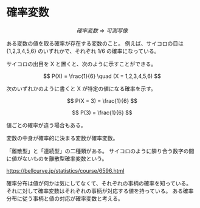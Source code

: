 # 確率変数

$$確率変数 \Rightarrow 可測写像$$

ある変数の値を取る確率が存在する変数のこと。
例えば、サイコロの目は {1,2,3,4,5,6} のいずれかで、それぞれ 1/6 の確率になっている。

サイコロの出目を X と置くと、次のように示すことができる。

$$
P(X) = \frac{1}{6} \quad (X = 1,2,3,4,5,6)
$$

次のいずれかのように書くと X が特定の値になる確率を示す。

$$
P(X = 3) = \frac{1}{6}
$$

$$
P(3) = \frac{1}{6}
$$

値ごとの確率が違う場合もある。

変数の中身が確率的に決まる変数が確率変数。

「離散型」と「連続型」の二種類がある。
サイコロのように隣り合う数字の間に値がないものを離散型確率変数という。

https://bellcurve.jp/statistics/course/6596.html

確率分布は値が何かは気にしてなくて、それぞれの事柄の確率を知っている。
それに対して確率変数はそれぞれの事柄が対応する値を持っている。
ある確率分布に従う事柄と値の対応が確率変数と考える。
